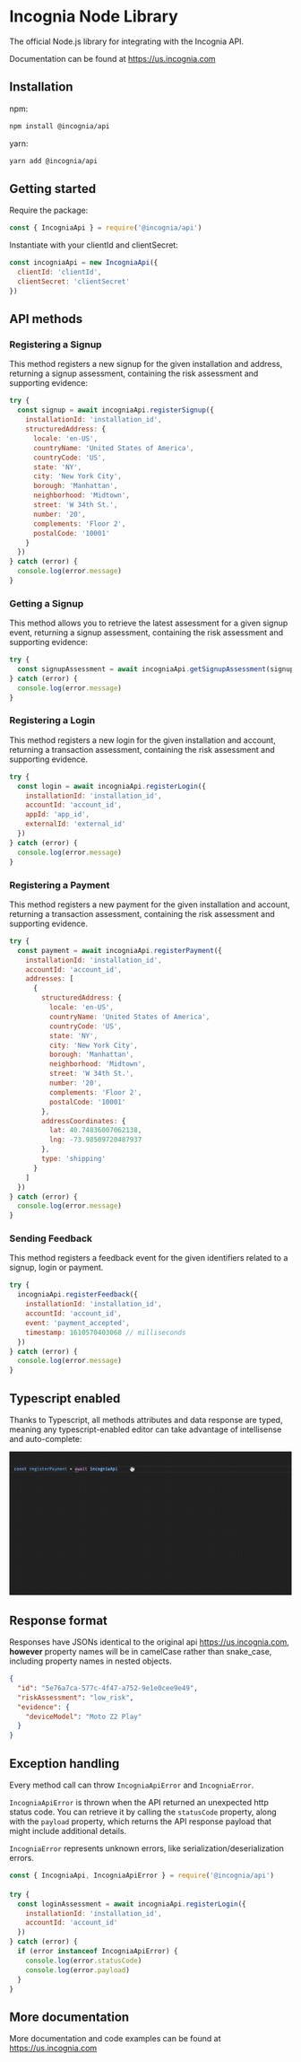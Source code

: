 # Incognia Node Library

The official Node.js library for integrating with the Incognia API.

Documentation can be found at <https://us.incognia.com>

## Installation

npm:

```sh
npm install @incognia/api
```

yarn:

```sh
yarn add @incognia/api
```

## Getting started

Require the package:

```js
const { IncogniaApi } = require('@incognia/api')
```

Instantiate with your clientId and clientSecret:

```js
const incogniaApi = new IncogniaApi({
  clientId: 'clientId',
  clientSecret: 'clientSecret'
})
```

## API methods

### Registering a Signup

This method registers a new signup for the given installation and address, returning a signup assessment, containing the risk assessment and supporting evidence:

```js
try {
  const signup = await incogniaApi.registerSignup({
    installationId: 'installation_id',
    structuredAddress: {
      locale: 'en-US',
      countryName: 'United States of America',
      countryCode: 'US',
      state: 'NY',
      city: 'New York City',
      borough: 'Manhattan',
      neighborhood: 'Midtown',
      street: 'W 34th St.',
      number: '20',
      complements: 'Floor 2',
      postalCode: '10001'
    }
  })
} catch (error) {
  console.log(error.message)
}
```

### Getting a Signup

This method allows you to retrieve the latest assessment for a given signup event, returning a signup assessment, containing the risk assessment and supporting evidence:

```js
try {
  const signupAssessment = await incogniaApi.getSignupAssessment(signupId)
} catch (error) {
  console.log(error.message)
}
```

### Registering a Login

This method registers a new login for the given installation and account, returning a transaction assessment, containing the risk assessment and supporting evidence.

```js
try {
  const login = await incogniaApi.registerLogin({
    installationId: 'installation_id',
    accountId: 'account_id',
    appId: 'app_id',
    externalId: 'external_id'
  })
} catch (error) {
  console.log(error.message)
}
```

### Registering a Payment

This method registers a new payment for the given installation and account, returning a transaction assessment, containing the risk assessment and supporting evidence.

```js
try {
  const payment = await incogniaApi.registerPayment({
    installationId: 'installation_id',
    accountId: 'account_id',
    addresses: [
      {
        structuredAddress: {
          locale: 'en-US',
          countryName: 'United States of America',
          countryCode: 'US',
          state: 'NY',
          city: 'New York City',
          borough: 'Manhattan',
          neighborhood: 'Midtown',
          street: 'W 34th St.',
          number: '20',
          complements: 'Floor 2',
          postalCode: '10001'
        },
        addressCoordinates: {
          lat: 40.74836007062138,
          lng: -73.98509720487937
        },
        type: 'shipping'
      }
    ]
  })
} catch (error) {
  console.log(error.message)
}
```

### Sending Feedback

This method registers a feedback event for the given identifiers related to a signup, login or payment.

```js
try {
  incogniaApi.registerFeedback({
    installationId: 'installation_id',
    accountId: 'account_id',
    event: 'payment_accepted',
    timestamp: 1610570403068 // milliseconds
  })
} catch (error) {
  console.log(error.message)
}
```

## Typescript enabled

Thanks to Typescript, all methods attributes and data response are typed, meaning any typescript-enabled editor can take advantage of intellisense and auto-complete:

![Visual Studio Code Intellisense](vsc-intellisense.gif)

## Response format

Responses have JSONs identical to the original api <https://us.incognia.com>, **however** property names will be in camelCase rather than snake_case, including property names in nested objects.

```json
{
  "id": "5e76a7ca-577c-4f47-a752-9e1e0cee9e49",
  "riskAssessment": "low_risk",
  "evidence": {
    "deviceModel": "Moto Z2 Play"
  }
}
```

## Exception handling

Every method call can throw `IncogniaApiError` and `IncogniaError`.

`IncogniaApiError` is thrown when the API returned an unexpected http status code. You can retrieve it by calling the `statusCode` property, along with the `payload` property, which returns the API response payload that might include additional details.

`IncogniaError` represents unknown errors, like serialization/deserialization errors.

```js
const { IncogniaApi, IncogniaApiError } = require('@incognia/api')

try {
  const loginAssessment = await incogniaApi.registerLogin({
    installationId: 'installation_id',
    accountId: 'account_id'
  })
} catch (error) {
  if (error instanceof IncogniaApiError) {
    console.log(error.statusCode)
    console.log(error.payload)
  }
}
```

## More documentation

More documentation and code examples can be found at <https://us.incognia.com>

